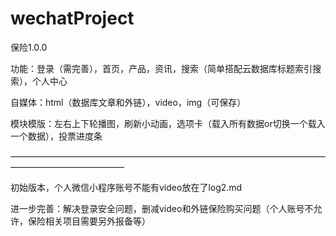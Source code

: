 # wechatProject


保险1.0.0


功能：登录（需完善），首页，产品，资讯，搜索（简单搭配云数据库标题索引搜索），个人中心

自媒体：html（数据库文章和外链），video，img（可保存）

模块模版：左右上下轮播图，刷新小动画，选项卡（载入所有数据or切换一个载入一个数据），投票进度条

—————————————————————————————————————————————————

初始版本，个人微信小程序账号不能有video放在了log2.md

进一步完善：解决登录安全问题，删减video和外链保险购买问题（个人账号不允许，保险相关项目需要另外报备等）
